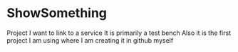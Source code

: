 # ShowSomething
Project I want to link to a service
It is primarily a test bench
Also it is the first project I am using where I am creating it in github myself
